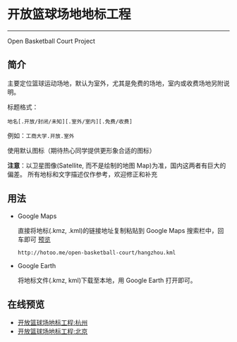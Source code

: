 
# 开放篮球场地地标工程

----

Open Basketball Court Project

## 简介

主要定位篮球运动场地，默认为室外，尤其是免费的场地，室内或收费场地另附说明。

标题格式：

```
地名[.开放/封闭/未知][.室外/室内][.免费/收费]
```

例如：`工商大学.开放.室外`

使用默认图标（期待热心同学提供更形象合适的图标）


**注意**：以卫星图像(Satellite, 而不是绘制的地图 Map)为准，国内这两者有巨大的偏差。
所有地标和文字描述仅作参考，欢迎修正和补充

## 用法

* Google Maps

  直接将地标(.kmz, .kml)的链接地址复制粘贴到 Google Maps 搜索栏中，回车即可
  [预览](http://maps.google.com/maps?f=q&source=s_q&hl=en&geocode=&q=http:%2F%2Fopenbasketballfield.googlecode.com%2Fsvn%2Ftrunk%2FHangzhou.kml&sll=30.259497,120.129798&sspn=0.442445,0.592575&ie=UTF8&t=h&z=12)

  ```
  http://hotoo.me/open-basketball-court/hangzhou.kml
  ```

* Google Earth

  将地标文件(.kmz, kml)下载至本地，用 Google Earth 打开即可。

## 在线预览

* [开放篮球场地标工程:杭州](http://maps.google.com/maps/ms?hl=en&ie=UTF8&lr=lang_zh-TW|lang_zh-CN|lang_en&oe=UTF8&msa=0&msid=108623690175354072173.00045f6778d694e0d3cc3&t=h)
* [开放篮球场地标工程:北京](http://maps.google.com/maps/ms?hl=en&ptab=2&ie=UTF8&lr=lang_zh-TW|lang_zh-CN|lang_en&oe=UTF8&msa=0&msid=108623690175354072173.00045480d1fa17e9056ac&t=h)
